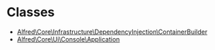 
                                                                                                                                            
    
# Classes

* [Alfred\Core\Infrastructure\DependencyInjection\ContainerBuilder](Alfred/Core/Infrastructure/DependencyInjection/ContainerBuilder.md)
* [Alfred\Core\Ui\Console\Application](Alfred/Core/Ui/Console/Application.md)


                                                                                                                                                                                                                                                                                                                                                                                                            
    
                                                                                                                                                                                                                                                                             
                